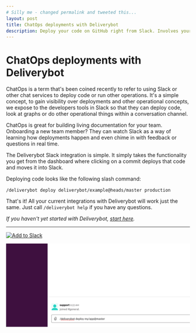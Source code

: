 ```yaml
---
# Silly me - changed permalink and tweeted this...
layout: post
title: ChatOps deployments with Deliverybot
description: Deploy your code on GitHub right from Slack. Involves your team in the conversation and keeps a living breathing view of documentation. Deliverybot has a slack integration that takes just a few seconds to install!
---
```


# ChatOps deployments with Deliverybot

ChatOps is a term that's been coined recently to refer to using Slack or other
chat services to deploy code or run other operations. It's a simple concept,
to gain visibility over deployments and other operational concepts, we expose to
the developers tools in Slack so that they can deploy code, look at graphs or
do other operational things within a conversation channel.

ChatOps is great for building living documentation for your team. Onboarding a
new team member? They can watch Slack as a way of learning how deployments
happen and even chime in with feedback or questions in real time.

The Deliverybot Slack integration is simple. It simply takes the functionality
you get from the dashboard where clicking on a commit deploys that code and
moves it into Slack.

Deploying code looks like the following slash command:

```
/deliverybot deploy deliverybot/example@heads/master production
```

That's it! All your current integrations with Deliverybot will work just the
same. Just call `/deliverybot help` if you have any questions.

*If you haven't yet started with Deliverybot, [start here](/docs/).*

<hr>

<a href="https://slack.com/oauth/authorize?client_id=761732924261.765903727079&scope=commands"><img alt="Add to Slack" height="40" width="139" src="https://platform.slack-edge.com/img/add_to_slack.png" srcset="https://platform.slack-edge.com/img/add_to_slack.png 1x, https://platform.slack-edge.com/img/add_to_slack@2x.png 2x"></a>

![slack-app](/assets/images/deploy-slack.png)
